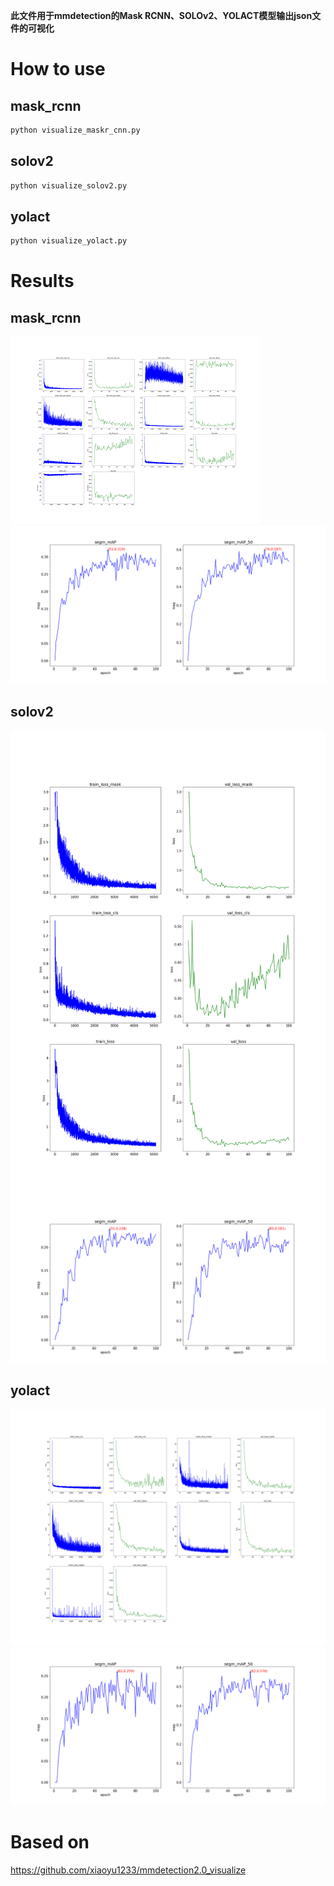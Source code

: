 **此文件用于mmdetection的Mask RCNN、SOLOv2、YOLACT模型输出json文件的可视化**

# How to use
## mask_rcnn
```bash
python visualize_maskr_cnn.py
```
## solov2
```bash
python visualize_solov2.py
```
## yolact
```bash
python visualize_yolact.py
```

# Results
## mask_rcnn
![image](https://github.com/1023280072/visualize_for_mmdetection/blob/main/examples/mask_rcnn.json_loss111.png)
![image](https://github.com/1023280072/visualize_for_mmdetection/blob/main/examples/mask_rcnn.json_map.png)
## solov2
![image](https://github.com/1023280072/visualize_for_mmdetection/blob/main/examples/solov2.json_loss.png)
![image](https://github.com/1023280072/visualize_for_mmdetection/blob/main/examples/solov2.json_map.png)
## yolact
![image](https://github.com/1023280072/visualize_for_mmdetection/blob/main/examples/yolact.json_loss.png)
![image](https://github.com/1023280072/visualize_for_mmdetection/blob/main/examples/yolact.json_map.png)

# Based on
https://github.com/xiaoyu1233/mmdetection2.0_visualize
